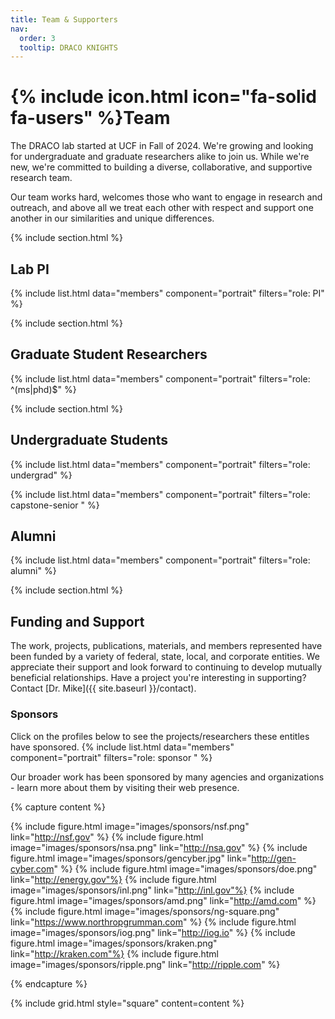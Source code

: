 ```yaml
---
title: Team & Supporters
nav:
  order: 3
  tooltip: DRACO KNIGHTS
---
```


# {% include icon.html icon="fa-solid fa-users" %}Team

The DRACO lab started at UCF in Fall of 2024. We're growing and looking for undergraduate and graduate researchers alike to join us. While we're new, we're committed to building a diverse, collaborative, and supportive research team.

 Our team works hard, welcomes those who want to engage in research and outreach, and above all we treat each other with respect and support one another in our similarities and unique differences.

{% include section.html %}
## Lab PI

{% include list.html data="members" component="portrait" filters="role: PI" %}


{% include section.html %}
## Graduate Student Researchers

{% include list.html data="members" component="portrait" filters="role: ^(ms|phd)$" %}

{% include section.html %}
## Undergraduate Students

{% include list.html data="members" component="portrait" filters="role: undergrad" %}


{% include list.html data="members" component="portrait" filters="role: capstone-senior " %}

## Alumni

{% include list.html data="members" component="portrait" filters="role: alumni" %}

{% include section.html %}

## Funding and Support

The work, projects, publications, materials, and members represented have been funded by a variety of federal, state, local, and corporate entities. We appreciate their support and look forward to continuing to develop mutually beneficial relationships. Have a project you're interesting in supporting? Contact [Dr. Mike]({{ site.baseurl }}/contact).


### Sponsors

Click on the profiles below to see the projects/researchers these entitles have sponsored.
{% include list.html data="members" component="portrait" filters="role: sponsor " %}



Our broader work has been sponsored by many agencies and organizations - learn more about them by visiting their web presence.


{% capture content %}

{% include figure.html image="images/sponsors/nsf.png"   link="http://nsf.gov" %}
{% include figure.html image="images/sponsors/nsa.png" link="http://nsa.gov" %}
{% include figure.html image="images/sponsors/gencyber.jpg" link="http://gen-cyber.com" %} 
{% include figure.html image="images/sponsors/doe.png" link="http://energy.gov"%} 
{% include figure.html image="images/sponsors/inl.png" link="http://inl.gov"%} 
{% include figure.html image="images/sponsors/amd.png"   link="http://amd.com" %}
{% include figure.html image="images/sponsors/ng-square.png"   link="https://www.northropgrumman.com" %}
{% include figure.html image="images/sponsors/iog.png" link="http://iog.io" %} 
{% include figure.html image="images/sponsors/kraken.png" link="http://kraken.com"%} 
{% include figure.html image="images/sponsors/ripple.png" link="http://ripple.com" %} 


{% endcapture %}

{% include grid.html style="square" content=content %}
